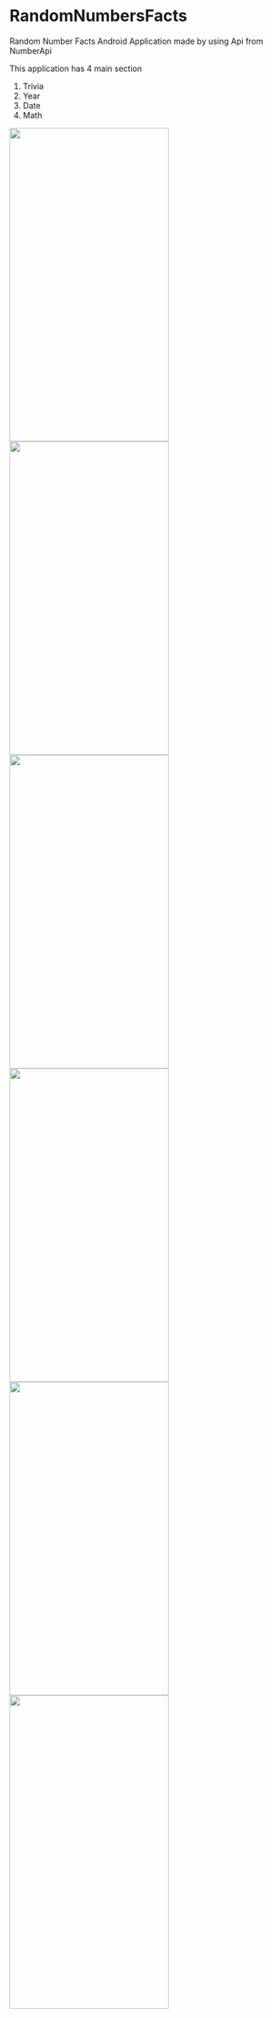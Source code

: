 # RandomNumbersFacts
Random Number Facts Android Application made by using Api from NumberApi 

This application has 4 main section 

1. Trivia
2. Year
3. Date
4. Math 


<p float = "left">

<img src = "https://user-images.githubusercontent.com/20206625/68537844-c72cd700-0390-11ea-8206-be60bcd69be2.jpg"  width="280" height="550">

<img src ="https://user-images.githubusercontent.com/20206625/68537846-c72cd700-0390-11ea-94ef-ec17900d98cf.jpg"  width="280" height="550">

<img src ="https://user-images.githubusercontent.com/20206625/68537845-c72cd700-0390-11ea-8731-9e43ba63c784.jpg"  width="280" height="550">


<img src = "https://user-images.githubusercontent.com/20206625/68537847-c7c56d80-0390-11ea-9202-327b12cb947f.jpg"  width="280" height="550">


<img src = "https://user-images.githubusercontent.com/20206625/68537848-c7c56d80-0390-11ea-9a8a-8707a1b83b00.jpg"  width="280" height="550">

<img src = "https://user-images.githubusercontent.com/20206625/68537849-c7c56d80-0390-11ea-8055-0a29b8db55fd.jpg"  width="280" height="550">
</p>

